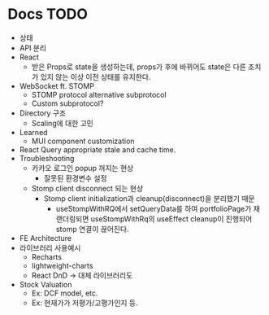 
# Docs TODO
- 상태
- API 분리
- React
	- 받은 Props로 state을 생성하는데, props가 후에 바뀌어도 state은 다른 조치가 있지 않는 이상 이전 상태를 유지한다.
- WebSocket ft. STOMP
	- STOMP protocol alternative subprotocol
	- Custom subprotocol?
- Directory 구조
	- Scaling에 대한 고민
- Learned
	- MUI component customization
- React Query appropriate stale and cache time.
- Troubleshooting
	- 카카오 로그인 popup 꺼지는 현상
		- 잘못된 환경변수 설정
	- Stomp client disconnect 되는 현상
		- Stomp client initialization과 cleanup(disconnect)을 분리했기 때문
			- useStompWithRQ에서 setQueryData를 하여 portfolioPage가 재랜더링되면 useStompWithRq의 useEffect cleanup이 진행되어 stomp 연결이 끊어진다.
- FE Architecture
- 라이브러리 사용예시
	- Recharts
	- lightweight-charts
	- React DnD -> 대체 라이브러리도
- Stock Valuation
	- Ex: DCF model, etc.
	- Ex: 현재가가 저평가/고평가인지 등.
